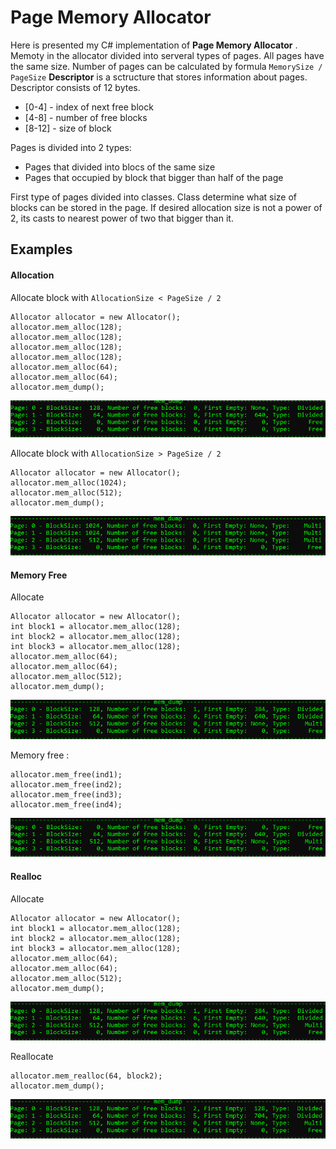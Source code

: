 # Page Memory Allocator
Here is presented my C# implementation of **Page Memory Allocator** . 
Memoty in the allocator divided into serveral types of pages. All pages have the same size. Number of pages can be calculated by formula ``MemorySize / PageSize``
**Descriptor** is a sctructure that stores information about pages. Descriptor consists of 12 bytes.
- [0-4] - index of next free block
- [4-8] - number of free blocks
- [8-12] - size of block

Pages is divided into 2 types:
- Pages that divided into blocs of the same size
- Pages that occupied by block that bigger than half of the page

First type of pages divided into classes. Class determine what size of blocks can be stored in the page.
If desired allocation size is not a power of 2, its casts to nearest power of two that bigger than it.

 
## Examples
#### Allocation 
Allocate block with ``AllocationSize < PageSize / 2``

```
Allocator allocator = new Allocator();
allocator.mem_alloc(128);
allocator.mem_alloc(128);
allocator.mem_alloc(128);
allocator.mem_alloc(128);
allocator.mem_alloc(64);
allocator.mem_alloc(64);
allocator.mem_dump();
```

![alt text](img/1.png)   

Allocate block with ``AllocationSize > PageSize / 2``
```
Allocator allocator = new Allocator();
allocator.mem_alloc(1024);
allocator.mem_alloc(512);
allocator.mem_dump();

```

![alt text](img/2.png)   


#### Memory Free
 Allocate
```
Allocator allocator = new Allocator();
int block1 = allocator.mem_alloc(128);
int block2 = allocator.mem_alloc(128);
int block3 = allocator.mem_alloc(128);
allocator.mem_alloc(64);
allocator.mem_alloc(64);
allocator.mem_alloc(512);
allocator.mem_dump();
```
![alt text](img/3.png)   

Memory free : 
```
allocator.mem_free(ind1);
allocator.mem_free(ind2);
allocator.mem_free(ind3);
allocator.mem_free(ind4);
```

![alt text](img/4.png)   

#### Realloc

Allocate
```
Allocator allocator = new Allocator();
int block1 = allocator.mem_alloc(128);
int block2 = allocator.mem_alloc(128);
int block3 = allocator.mem_alloc(128);
allocator.mem_alloc(64);
allocator.mem_alloc(64);
allocator.mem_alloc(512);
allocator.mem_dump();
```
![alt text](img/3.png)   

Reallocate
```
allocator.mem_realloc(64, block2);
allocator.mem_dump();
```
![alt text](img/5.png)   
